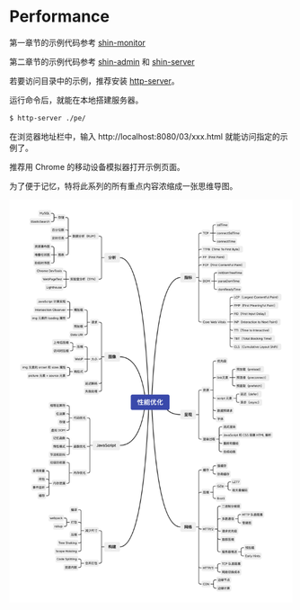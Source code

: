 # Performance

第一章节的示例代码参考 [shin-monitor](https://github.com/pwstrick/shin-monitor)

第二章节的示例代码参考 [shin-admin](https://github.com/pwstrick/shin-admin) 和 [shin-server](https://github.com/pwstrick/shin-server)


若要访问目录中的示例，推荐安装 [http-server](https://github.com/http-party/http-server)。

运行命令后，就能在本地搭建服务器。
```bash
$ http-server ./pe/
```

在浏览器地址栏中，输入 http://localhost:8080/03/xxx.html 就能访问指定的示例了。

推荐用 Chrome 的移动设备模拟器打开示例页面。

为了便于记忆，特将此系列的所有重点内容浓缩成一张思维导图。

<img src="https://github.com/pwstrick/pe/raw/main/assets/img/mind.png" />